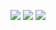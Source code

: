 [![](https://raw.githubusercontent.com/masa/masa/master/profile-summary-card-output/dracula/0-profile-details.svg)](https://github.com/vn7n24fzkq/github-profile-summary-cards)
[![](https://raw.githubusercontent.com/masa/masa/master/profile-summary-card-output/dracula/1-repos-per-language.svg)](https://github.com/vn7n24fzkq/github-profile-summary-cards)
[![](https://raw.githubusercontent.com/masa/masa/master/profile-summary-card-output/dracula/2-most-commit-language.svg)](https://github.com/vn7n24fzkq/github-profile-summary-cards)


